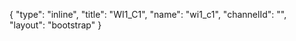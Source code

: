 {
    "type": "inline",
    "title": "WI1_C1",
    "name": "wi1_c1",
    "channelId": "",
    "layout": "bootstrap"
}